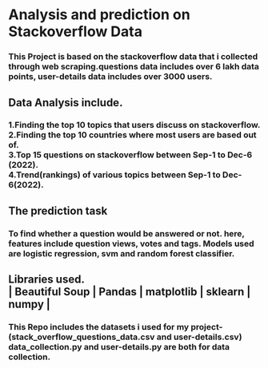 # Analysis and prediction on Stackoverflow Data <br>
### This Project is based on the stackoverflow data that i collected through web scraping.questions data includes over 6 lakh data points, user-details data includes over 3000 users.
## Data Analysis include.
### 1.Finding the top 10 topics that users discuss on stackoverflow.<br>2.Finding the top 10 countries where most users are based out of.<br>3.Top 15 questions on stackoverflow between Sep-1 to Dec-6 (2022).<br>4.Trend(rankings) of various topics between Sep-1 to Dec-6(2022).<br>
## The prediction task
### To find whether a question would be answered or not. here, features include question views, votes and tags. Models used are logistic regression, svm and random forest classifier.
## Libraries used.<br> | Beautiful Soup | Pandas | matplotlib | sklearn | numpy |<br>
### This Repo includes the datasets i used for my project-(stack_overflow_questions_data.csv  and  user-details.csv)<br>data_collection.py and user-details.py are both for data collection.
